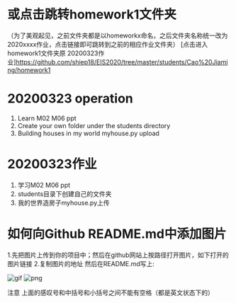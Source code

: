 # 或点击跳转homework1文件夹
（为了美观起见，之前文件夹都是以homeworkx命名，之后文件夹名称统一改为2020xxxx作业，点击链接即可跳转到之前的相应作业文件夹）
[点击进入homework1文件夹原
20200323作业]https://github.com/shiep18/EIS2020/tree/master/students/Cao%20Jiaming/homework1

# 20200323 operation
1. Learn M02 M06 ppt
2. Create your own folder under the students directory
3. Building houses in my world myhouse.py upload

# 20200323作业
1. 学习M02 M06 ppt  
2. students目录下创建自己的文件夹  
3. 我的世界造房子myhouse.py上传  

# 如何向Github README.md中添加图片
1.先把图片上传到你的项目中；然后在github网站上按路径打开图片，如下打开的图片链接
2.复制图片的地址
然后在README.md写上:

![gif](https://github.com/shiep18/EIS2020/blob/master/students/Cao%20Jiaming/20200323%E4%BD%9C%E4%B8%9A/%E5%A6%82%E4%BD%95%E5%90%91Github%20README.md%E4%B8%AD%E6%B7%BB%E5%8A%A0%E5%9B%BE%E7%89%87.gif)
![png](https://github.com/shiep18/EIS2020/blob/master/students/Cao%20Jiaming/20200323%E4%BD%9C%E4%B8%9A/%E5%A6%82%E4%BD%95%E5%90%91Github%20README.md%E4%B8%AD%E6%B7%BB%E5%8A%A0%E5%9B%BE%E7%89%87.png)


注意  上面的感叹号和中括号和小括号之间不能有空格（都是英文状态下的）
